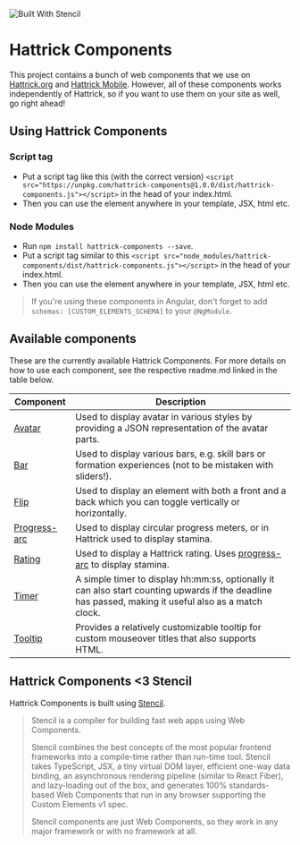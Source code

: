 ![Built With Stencil](https://img.shields.io/badge/-Built%20With%20Stencil-16161d.svg?logo=data%3Aimage%2Fsvg%2Bxml%3Bbase64%2CPD94bWwgdmVyc2lvbj0iMS4wIiBlbmNvZGluZz0idXRmLTgiPz4KPCEtLSBHZW5lcmF0b3I6IEFkb2JlIElsbHVzdHJhdG9yIDE5LjIuMSwgU1ZHIEV4cG9ydCBQbHVnLUluIC4gU1ZHIFZlcnNpb246IDYuMDAgQnVpbGQgMCkgIC0tPgo8c3ZnIHZlcnNpb249IjEuMSIgaWQ9IkxheWVyXzEiIHhtbG5zPSJodHRwOi8vd3d3LnczLm9yZy8yMDAwL3N2ZyIgeG1sbnM6eGxpbms9Imh0dHA6Ly93d3cudzMub3JnLzE5OTkveGxpbmsiIHg9IjBweCIgeT0iMHB4IgoJIHZpZXdCb3g9IjAgMCA1MTIgNTEyIiBzdHlsZT0iZW5hYmxlLWJhY2tncm91bmQ6bmV3IDAgMCA1MTIgNTEyOyIgeG1sOnNwYWNlPSJwcmVzZXJ2ZSI%2BCjxzdHlsZSB0eXBlPSJ0ZXh0L2NzcyI%2BCgkuc3Qwe2ZpbGw6I0ZGRkZGRjt9Cjwvc3R5bGU%2BCjxwYXRoIGNsYXNzPSJzdDAiIGQ9Ik00MjQuNywzNzMuOWMwLDM3LjYtNTUuMSw2OC42LTkyLjcsNjguNkgxODAuNGMtMzcuOSwwLTkyLjctMzAuNy05Mi43LTY4LjZ2LTMuNmgzMzYuOVYzNzMuOXoiLz4KPHBhdGggY2xhc3M9InN0MCIgZD0iTTQyNC43LDI5Mi4xSDE4MC40Yy0zNy42LDAtOTIuNy0zMS05Mi43LTY4LjZ2LTMuNkgzMzJjMzcuNiwwLDkyLjcsMzEsOTIuNyw2OC42VjI5Mi4xeiIvPgo8cGF0aCBjbGFzcz0ic3QwIiBkPSJNNDI0LjcsMTQxLjdIODcuN3YtMy42YzAtMzcuNiw1NC44LTY4LjYsOTIuNy02OC42SDMzMmMzNy45LDAsOTIuNywzMC43LDkyLjcsNjguNlYxNDEuN3oiLz4KPC9zdmc%2BCg%3D%3D&colorA=16161d&style=flat-square)

# Hattrick Components

This project contains a bunch of web components that we use on [Hattrick.org](https://www.hattrick.org) and [Hattrick Mobile](https://m.hattrick.org/). However, all of these components works independently of Hattrick, so if you want to use them on your site as well, go right ahead!


## Using Hattrick Components

### Script tag

- Put a script tag like this (with the correct version) `<script src="https://unpkg.com/hattrick-components@1.0.0/dist/hattrick-components.js"></script>` in the head of your index.html.
- Then you can use the element anywhere in your template, JSX, html etc.

### Node Modules
- Run `npm install hattrick-components --save`.
- Put a script tag similar to this `<script src="node_modules/hattrick-components/dist/hattrick-components.js"></script>` in the head of your index.html.
- Then you can use the element anywhere in your template, JSX, html etc.

>If you're using these components in Angular, don't forget to add `schemas: [CUSTOM_ELEMENTS_SCHEMA]` to your `@NgModule`.


## Available components

These are the currently available Hattrick Components. For more details on how to use each component, see the respective readme.md linked in the table below.


| **Component** | **Description** |
| ------------- | ------------- |
| [Avatar](https://github.com/bodinaren/ht-components/tree/master/src/components/avatar/) | Used to display avatar in various styles by providing a JSON representation of the avatar parts. |
| [Bar](https://github.com/bodinaren/ht-components/tree/master/src/components/bar/) | Used to display various bars, e.g. skill bars or formation experiences (not to be mistaken with sliders!). |
| [Flip](https://github.com/bodinaren/ht-components/tree/master/src/components/flip/) | Used to display an element with both a front and a back which you can toggle vertically or horizontally. |
| [Progress-arc](https://github.com/bodinaren/ht-components/tree/master/src/components/progress-arc/) | Used to display circular progress meters, or in Hattrick used to display stamina. |
| [Rating](https://github.com/bodinaren/ht-components/tree/master/src/components/rating/) | Used to display a Hattrick rating. Uses [progress-arc](https://github.com/bodinaren/ht-components/tree/master/src/components/progress-arc/) to display stamina. |
| [Timer](https://github.com/bodinaren/ht-components/tree/master/src/components/timer/) | A simple timer to display hh:mm:ss, optionally it can also start counting upwards if the deadline has passed, making it useful also as a match clock. |
| [Tooltip](https://github.com/bodinaren/ht-components/tree/master/src/components/tooltip/) | Provides a relatively customizable tooltip for custom mouseover titles that also supports HTML. |


## Hattrick Components <3 Stencil

Hattrick Components is built using [Stencil](https://github.com/ionic-team/stencil).

> Stencil is a compiler for building fast web apps using Web Components.
>
> Stencil combines the best concepts of the most popular frontend frameworks into a compile-time rather than run-time tool.  Stencil takes TypeScript, JSX, a tiny virtual DOM layer, efficient one-way data binding, an asynchronous rendering pipeline (similar to React Fiber), and lazy-loading out of the box, and generates 100% standards-based Web Components that run in any browser supporting the Custom Elements v1 spec.
>
> Stencil components are just Web Components, so they work in any major framework or with no framework at all. 
